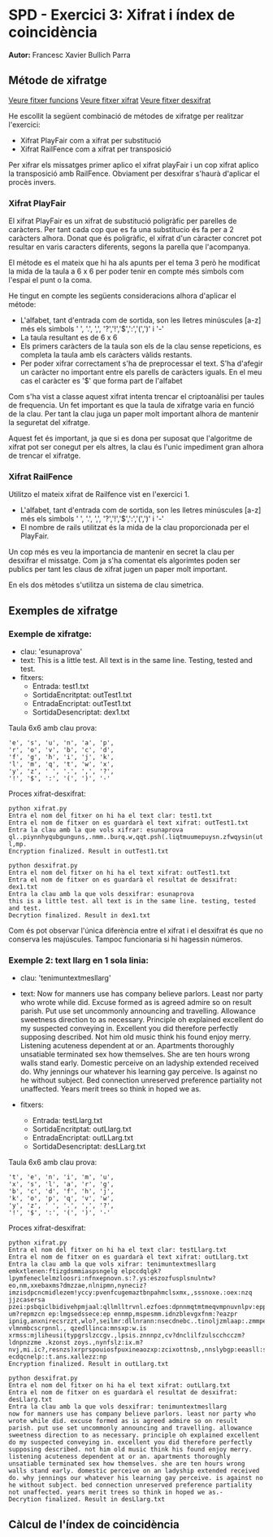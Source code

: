 # SPD - Exercici 3: Xifrat i índex de coincidència

**Autor:** Francesc Xavier Bullich Parra

## Métode de xifratge

[Veure fitxer funcions](https://github.com/fxbp/spd-ex3/blob/master/funcions.py)
[Veure fitxer xifrat](https://github.com/fxbp/spd-ex3/blob/master/xifrat.py)
[Veure fitxer desxifrat](https://github.com/fxbp/spd-ex3/blob/master/desxifrat.py)

He escollit la següent combinació de métodes de xifratge per realitzar l'exercici:

- Xifrat PlayFair com a xifrat per substitució
- Xifrat RailFence com a xifrat per transposició


Per xifrar els missatges primer aplico el xifrat playFair i un cop xifrat aplico la transposició amb RailFence. Obviament per desxifrar s'haurà d'aplicar el procès invers.

### Xifrat PlayFair

El xifrat PlayFair es un xifrat de substitució poligràfic per parelles de caràcters. Per tant cada cop que es fa una substitucio és fa per a 2 caràcters alhora. Donat que és poligràfic, el xifrat d'un càracter concret pot resultar en varis caracters diferents, segons la parella que l'acompanya.

El métode es el mateix que hi ha als apunts per el tema 3 però he modificat la mida de la taula a 6 x 6 per poder tenir en compte més simbols com l'espai el punt o la coma.

He tingut en compte les següents consideracions alhora d'aplicar el métode:

- L'alfabet, tant d'entrada com de sortida, son les lletres minúscules [a-z] més els simbols ' ', '.', ',', '?','!','$',':','(',')' i '-'
- La taula resultant es de 6 x 6
- Els primers caràcters de la taula son els de la clau sense repeticions, es completa la taula amb els caràcters vàlids restants.
- Per poder xifrar correctament s'ha de preprocessar el text. S'ha d'afegir un caràcter no important entre els parells de caràcters iguals. En el meu cas el caràcter es '$' que forma part de l'alfabet

Com s'ha vist a classe aquest xifrat intenta trencar el criptoanàlisi per taules de frequencia. Un fet important es que la taula de xifratge varia en funció de la clau. Per tant la clau juga un paper molt important alhora de mantenir la seguretat del xifratge.

Aquest fet és important, ja que si es dona per suposat que l'algoritme de xifrat pot ser conegut per els altres, la clau és l'unic impediment gran alhora de trencar el xifratge.

### Xifrat RailFence

Utilitzo el mateix xifrat de Railfence vist en l'exercici 1.

- L'alfabet, tant d'entrada com de sortida, son les lletres minúscules [a-z] més els simbols ' ', '.', ',', '?','!','$',':','(',')' i '-'
- El nombre de rails utilitzat és la mida de la clau proporcionada per el PlayFair.

Un cop més es veu la importancia de mantenir en secret la clau per desxifrar el missatge. Com ja s'ha comentat els algorimtes poden ser publics per tant les claus de xifrat jugen un paper molt important.

En els dos mètodes s'utilitza un sistema de clau simetrica.


## Exemples de xifratge

### Exemple de xifratge:

- clau: 'esunaprova'
- text: This is a little test. All text is in the same line. Testing, tested and test.
- fitxers:
  - Entrada: test1.txt
  - SortidaEncritptat: outTest1.txt
  - EntradaEncriptat: outTest1.txt
  - SortidaDesencriptat: dex1.txt

Taula 6x6 amb clau prova:
 ```
 'e', 's', 'u', 'n', 'a', 'p',
 'r', 'o', 'v', 'b', 'c', 'd',
 'f', 'g', 'h', 'i', 'j', 'k',
 'l', 'm', 'q', 't', 'w', 'x',
 'y', 'z', ' ', '.', ',', '?',
 '!', '$', ':', '(', ')', '-'
 ```

Proces xifrat-desxifrat:

```
python xifrat.py
Entra el nom del fitxer on hi ha el text clar: test1.txt
Entra el nom de fitxer on es guardarà el text xifrat: outTest1.txt
Entra la clau amb la que vols xifrar: esunaprova
ql..piynnhyqubgunguns,.nmm..burq.w,qqt.psh(.liqtmuumepuysn.zfwqysin(ut!.ul?l,mp.
Encryption finalized. Result in outTest1.txt

python desxifrat.py
Entra el nom del fitxer on hi ha el text xifrat: outTest1.txt
Entra el nom de fitxer on es guardarà el resultat de desxifrat: dex1.txt
Entra la clau amb la que vols desxifrar: esunaprova
this is a little test. all text is in the same line. testing, tested and test.
Decrytion finalized. Result in dex1.txt
```

Com és pot observar l'única diferència entre el xifrat i el desxifrat és que no conserva les majúscules.
Tampoc funcionaria si hi hagessin números.


### Exemple 2: text llarg en 1 sola linia:

- clau: 'tenimuntextmesllarg'
- text: Now for manners use has company believe parlors. Least nor party who wrote while did. Excuse formed as is agreed admire so on result parish. Put use set uncommonly announcing and travelling. Allowance sweetness direction to as necessary. Principle oh explained excellent do my suspected conveying in. Excellent you did therefore perfectly supposing described. Not him old music think his found enjoy merry. Listening acuteness dependent at or an. Apartments thoroughly unsatiable terminated sex how themselves. She are ten hours wrong walls stand early. Domestic perceive on an ladyship extended received do. Why jennings our whatever his learning gay perceive. Is against no he without subject. Bed connection unreserved preference partiality not unaffected. Years merit trees so think in hoped we as.

- fitxers:
  - Entrada: testLlarg.txt
  - SortidaEncritptat: outLlarg.txt
  - EntradaEncriptat: outLLarg.txt
  - SortidaDesencriptat: desLLarg.txt

Taula 6x6 amb clau prova:
```
't', 'e', 'n', 'i', 'm', 'u',
'x', 's', 'l', 'a', 'r', 'g',
'b', 'c', 'd', 'f', 'h', 'j',
'k', 'o', 'p', 'q', 'v', 'w',
'y', 'z', ' ', '.', ',', '?',
'!', '$', ':', '(', ')', '-'
```

Proces xifrat-desxifrat:

```
python xifrat.py
Entra el nom del fitxer on hi ha el text clar: testLlarg.txt
Entra el nom de fitxer on es guardarà el text xifrat: outLlarg.txt
Entra la clau amb la que vols xifrar: tenimuntextmesllarg
emkxtlenen:ftizgdsmmiaspsngelg elpccdqlgk?lpymfeneclelmzloosri:nfnxepnovn.s:?.ys:eszozfusplsnulntw?eo,nm,xxebaxms?dmzzae,nlnipmn,nyneciz?imzisdpcncmidlezem!yccy:pvenfcugemaztbnpahmclsxmx,,sssnoxe.:oex:nzq  jjzcasersa pzei:psbqiclbidivehpmjaal:qllmlltrvnl.ezfoes:dpnnmqtmtmeqvmpnuvnlpv:epplqkap,lg.allglimuo,,pcsb:fziiclsrknlpmn:,d.zt:zenz(iqszn.hrntsoezt:z:mondpn:.whyy?:oecli,cctn?um?repmzcn ep:lmgsedssece:ep ennmp,mspesmm.idnzblevgxfnm:?eazpr ipnig,anxnirecsrzzt,wlo?,seilmr:dllnrann:nsecdnebc..tinoljzmlaap:.zmmpemmlgiziz,qfhnxeeuoyefsosvzeucan.xne.:gl vlmnmbcscrpnnl., qzedllinca:mnsxp:w.is xrmss:mjliheusi(typgrslzccgv.,lpsis.znnnpz,cv?dnclilfzulscchcczm?ldnpnzzme .kzonst zoys.,nynfslz:ix.m?nvj,mi.ic?,resnzs)xrprspouiosfpuxineaozxp:zcixottnsb,,nnslybgp:eeasll:slnnhm,n)ellimzeidfu:r.elc ecdqcnelp::t.ans.xallezz:np
Encryption finalized. Result in outLlarg.txt

python desxifrat.py
Entra el nom del fitxer on hi ha el text xifrat: outLlarg.txt
Entra el nom de fitxer on es guardarà el resultat de desxifrat: desLlarg.txt
Entra la clau amb la que vols desxifrar: tenimuntextmesllarg
now for manners use has company believe parlors. least nor party who wrote while did. excuse formed as is agreed admire so on result parish. put use set uncommonly announcing and travelling. allowance sweetness direction to as necessary. principle oh explained excellent do my suspected conveying in. excellent you did therefore perfectly supposing described. not him old music think his found enjoy merry. listening acuteness dependent at or an. apartments thoroughly unsatiable terminated sex how themselves. she are ten hours wrong walls stand early. domestic perceive on an ladyship extended received do. why jennings our whatever his learning gay perceive. is against no he without subject. bed connection unreserved preference partiality not unaffected. years merit trees so think in hoped we as.-
Decrytion finalized. Result in desLlarg.txt
```



## Càlcul de l'índex de coincidència
